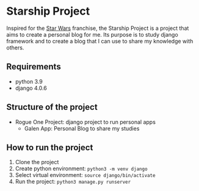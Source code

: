 # Starship Project

Inspired for the [Star Wars](https://en.wikipedia.org/wiki/Star_Wars) franchise, the Starship Project is a project that aims to create a personal blog for me. Its purpose is to study django framework and to create a blog that I can use to share my knowledge with others.

## Requirements

* python 3.9
* django 4.0.6

## Structure of the project

* Rogue One Project: django project to run personal apps
  * Galen App: Personal Blog to share my studies

## How to run the project

1. Clone the project
2. Create python environment: `python3 -m venv django`
3. Select virtual environment: `source django/bin/activate`
4. Run the project: `python3 manage.py runserver`
